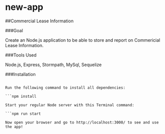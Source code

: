 # new-app

##Commercial Lease Information

###Goal

Create an Node.js application to be able to store and report on Commericial Lease Information.

###Tools Used

Node.js, Express, Stormpath, MySql, Sequelize

###Installation

```git clone https://github.com/Twisneski/new-app.git

Run the following command to install all dependencies:

```npm install

Start your regular Node server with this Terminal command:

```npm run start

Now open your browser and go to http://localhost:3000/ to see and use the app!
